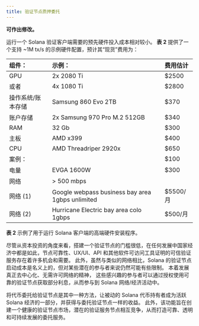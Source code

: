 ```yaml
---
title: 验证节点质押委托
---
```


**可作出修改。**

运行一个 Solana 验证客户端需要的预先硬件投入成本相对较小。 **表 2** 提供了一个支持 ~1M tx/s 的示例硬件配置，预计其“现货”费用为：

| 组件：            | 示例：                                           | 费用估计  |
| :---------------- | :----------------------------------------------- | :-------- |
| GPU               | 2x 2080 Ti                                       | \$2500    |
| 或者              | 4x 1080 Ti                                       | \$2800    |
| 操作系统/账本存储 | Samsung 860 Evo 2TB                              | \$370     |
| 账户存储          | 2x Samsung 970 Pro M.2 512GB                     | \$340     |
| RAM               | 32 Gb                                            | \$300     |
| 主板              | AMD x399                                         | \$400     |
| CPU               | AMD Threadriper 2920x                            | \$650     |
| 案例：            |                                                  | \$100     |
| 电量              | EVGA 1600W                                       | \$300     |
| 网络              | &gt; 500 mbps                                    |           |
| 网络 \(1\)        | Google webpass business bay area 1gbps unlimited | \$5500/月 |
| 网络 \(2\)        | Hurricane Electric bay area colo 1gbps           | \$500/月  |

**表 2** 示例了用于运行 Solana 客户端的高端硬件安装程序。

尽管从资本投资的角度来看，搭建一个验证节点的门槛很低，在任何发展中国家经济中都是如此，节点可靠性、UX/UI、API 和其他软件可访问工具证明的可信验证服务存在着许多机会和需要。 此外，虽然与类似的网络相比，Solana 的验证节点启动成本是名义上的，但对某些潜在的参与者来说仍然可能有些限制。 本着发展真正去中心化、无需许可网络的精神， 这些感兴趣的参与者可以通过授权使用可靠的验证节点获取部分利息，从而参与到 Solana 网络/经济活动中。

将代币委托给验证节点是其中一种方法，让被动的 Solana 代币持有者成为活跃 Solana 经济的一部分，并获得与委托验证节点一样的收益。 此外，该功能旨在创建一个健康的验证节点市场，潜在的验证服务节点相互竞争，从而打造可靠、透明和可持续发展的委托服务。
